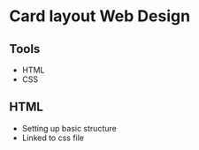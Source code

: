 # Card layout Web Design

## Tools
- HTML
- CSS

## HTML
- Setting up basic structure
- Linked to css file